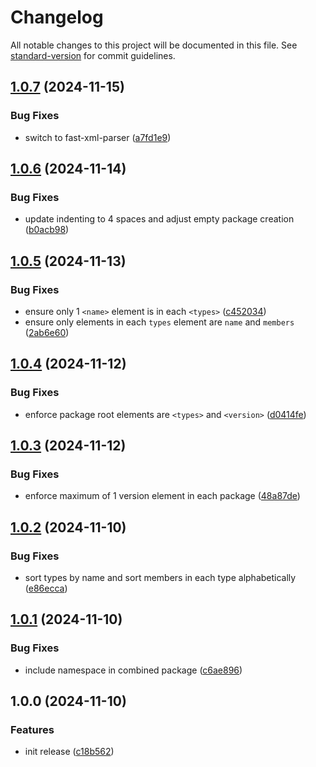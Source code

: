 <!-- markdownlint-disable MD024 MD025 -->
<!-- markdown-link-check-disable -->

# Changelog

All notable changes to this project will be documented in this file. See [standard-version](https://github.com/conventional-changelog/standard-version) for commit guidelines.

## [1.0.7](https://github.com/mcarvin8/sf-package-combiner/compare/v1.0.6...v1.0.7) (2024-11-15)


### Bug Fixes

* switch to fast-xml-parser ([a7fd1e9](https://github.com/mcarvin8/sf-package-combiner/commit/a7fd1e92a01673b2224afa9e9fdbfa331a0b85cf))

## [1.0.6](https://github.com/mcarvin8/sf-package-combiner/compare/v1.0.5...v1.0.6) (2024-11-14)


### Bug Fixes

* update indenting to 4 spaces and adjust empty package creation ([b0acb98](https://github.com/mcarvin8/sf-package-combiner/commit/b0acb9839f1169e7479efb18bebb69d7837f5108))

## [1.0.5](https://github.com/mcarvin8/sf-package-combiner/compare/v1.0.4...v1.0.5) (2024-11-13)


### Bug Fixes

* ensure only 1 `<name>` element is in each `<types>` ([c452034](https://github.com/mcarvin8/sf-package-combiner/commit/c45203463501bc66c1180ee75974607d9cfb037e))
* ensure only elements in each `types` element are `name` and `members` ([2ab6e60](https://github.com/mcarvin8/sf-package-combiner/commit/2ab6e60341d7b49308a01dbb541f9b9a8751effd))

## [1.0.4](https://github.com/mcarvin8/sf-package-combiner/compare/v1.0.3...v1.0.4) (2024-11-12)


### Bug Fixes

* enforce package root elements are `<types>` and `<version>` ([d0414fe](https://github.com/mcarvin8/sf-package-combiner/commit/d0414fe028141b6563b19976b5252d71aa829965))

## [1.0.3](https://github.com/mcarvin8/sf-package-combiner/compare/v1.0.2...v1.0.3) (2024-11-12)


### Bug Fixes

* enforce maximum of 1 version element in each package ([48a87de](https://github.com/mcarvin8/sf-package-combiner/commit/48a87debcbb289d48c1a63d42b01e592883f8fdc))

## [1.0.2](https://github.com/mcarvin8/sf-package-combiner/compare/v1.0.1...v1.0.2) (2024-11-10)


### Bug Fixes

* sort types by name and sort members in each type alphabetically ([e86ecca](https://github.com/mcarvin8/sf-package-combiner/commit/e86eccae25d0db6418ddfe3cddde0f85289806bc))

## [1.0.1](https://github.com/mcarvin8/sf-package-combiner/compare/v1.0.0...v1.0.1) (2024-11-10)


### Bug Fixes

* include namespace in combined package ([c6ae896](https://github.com/mcarvin8/sf-package-combiner/commit/c6ae896e1ef870259c47a09b6fd84a2cb2d7653e))

## 1.0.0 (2024-11-10)

### Features

- init release ([c18b562](https://github.com/mcarvin8/sf-package-combiner/commit/c18b56299a88a06c88fe7cd7cc883fe9a505eb2e))
